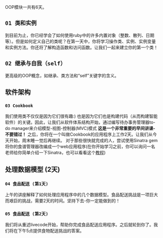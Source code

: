 OOP模块一共有6天。

## `01 类和实例`

到目前为止，你已经学会了如何使用ruby中的许多内置对象（整数、散列、日期等）。但是如何定义自己的类呢？在第一天中，你将学习操作类、实例、实例变量和实例方法。你还将了解构造函数和访问函数。让我们一起来建立你的第一个类！

## `02 继承与自我（self）`

更高级的OOP概念，如继承、类方法和“self”关键字的含义。

## 软件架构

### `03 Cookbook`

我们使用类不仅仅是因为它们很有趣:) 也是因为它们也是构建代码（从而构建智能软件）的关键。因此，让我们从软件体系结构开始，通过编写待办事务管理器to-do manager来介绍模型-视图-控制器(MVC)模式 **这是一个非常重要的早间讲课-不要错过！** 之后，你将在一个叫做Cookbook的应用程序上工作2天。让我们从今天开始，周末睡一觉后再继续。
对于那些很快就完成的人，尝试使用Sinatra gem将你的食谱管理器改编成一个web应用程序(在你开始学习之前，你可以询问一名老师给你简单介绍一下Sinatra，也可以看看这个[教程](https://github.com/lewagon/sinatra-101))

## 处理数据模型 (2天)

### `04 食品配送 (第1天)`

上午的讲座解释了如何处理应用程序中的几个数据模型。食品配送挑战是一项巨大而艰巨的挑战，需要2天的时间。坚持下去-你一定能做到的！

### `05 食品配送 (第2天)`

我们将从重述livecode开始，帮助你完成食品配送应用程序。之后就轮到你了。我们将在下午5点提供食物配送挑战的答案。
